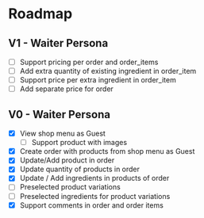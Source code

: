 # Roadmap

## V1 - Waiter Persona

- [ ] Support pricing per order and order_items
- [ ] Add extra quantity of existing ingredient in order_item
- [ ] Support price per extra ingredient in order_item
- [ ] Add separate price for order

## V0 - Waiter Persona

- [x] View shop menu as Guest
  - [ ] Support product with images
- [x] Create order with products from shop menu as Guest
- [x] Update/Add product in order
- [x] Update quantity of products in order
- [x] Update / Add ingredients in products of order
- [ ] Preselected product variations
- [ ] Preselected ingredients for product variations
- [x] Support comments in order and order items
